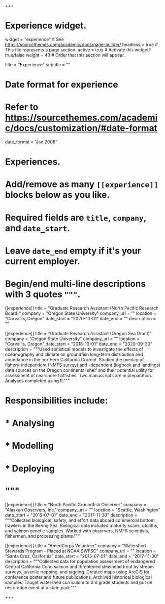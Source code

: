 +++
# Experience widget.
widget = "experience"  # See https://sourcethemes.com/academic/docs/page-builder/
headless = true  # This file represents a page section.
active = true  # Activate this widget? true/false
weight = 40  # Order that this section will appear.

title = "Experience"
subtitle = ""

# Date format for experience
#   Refer to https://sourcethemes.com/academic/docs/customization/#date-format
date_format = "Jan 2006"

# Experiences.
#   Add/remove as many `[[experience]]` blocks below as you like.
#   Required fields are `title`, `company`, and `date_start`.
#   Leave `date_end` empty if it's your current employer.
#   Begin/end multi-line descriptions with 3 quotes `"""`.
[[experience]]
  title = "Graduate Research Assistant (North Pacific Research Board)"
  company = "Oregon State University"
  company_url = ""
  location = "Corvallis, Oregon"
  date_start = "2020-10-01"
  date_end = ""
  description = ""

[[experience]]
  title = "Graduate Research Assistant (Oregon Sea Grant)"
  company = "Oregon State University"
  company_url = ""
  location = "Corvallis, Oregon"
  date_start = "2018-10-01"
  date_end = "2020-09-30"
  description = """Used statistical models to investigate the effects of oceanography and climate on groundfish long-term distribution and abundance in the northern California Current. Studied the overlap of fishery-independent (NMFS survey) and -dependent (logbook and landings) data sources on the Oregon continental shelf and their potential utility for assessment of nearshore flatfishes. Two manuscripts are in preparation. Analyses completed using R."""
#  Responsibilities include:
  
#  * Analysing
#  * Modelling
#  * Deploying
#  """

[[experience]]
  title = "North Pacific Groundfish Observer"
  company = "Alaskan Observers, Inc."
  company_url = ""
  location = "Seattle, Washington"
  date_start = "2015-07-01"
  date_end = "2017-11-30"
  description = """Collected biological, safety, and effort data aboard commercial bottom trawlers in the Bering Sea. Biological data included maturity scans, otoliths,   and salmon genetic samples. Worked with observers, NMFS scientists, fishermen, and processing plants."""
  
[[experience]]
  title = "AmeriCorps Volunteer"
  company = "Watershed Stewards Program - Placed at NOAA SWFSC"
  company_url = ""
  location = "Santa Cruz, California"
  date_start = "2015-07-01"
  date_end = "2017-11-30"
  description = """Collected data for population assessment of endangered Central California Coho salmon and threatened steelhead trout by stream surveys, juvenile       trapping, and tagging. Created maps using ArcGIS for conference poster and future publications. Archived historical biological samples. Taught watershed curriculum     to 3rd grade students and put on restoration event at a state park."""

+++
